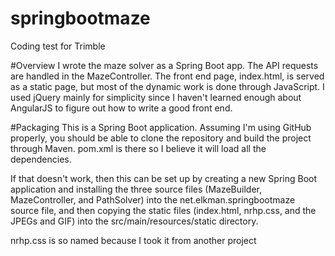 # springbootmaze
Coding test for Trimble

#Overview
I wrote the maze solver as a Spring Boot app. The API requests are handled in the MazeController. The front end page, index.html, 
is served as a static page, but most of the dynamic work is done through JavaScript. I used jQuery mainly for simplicity 
since I haven't learned enough about AngularJS to figure out how to write a good front end.

#Packaging
This is a Spring Boot application. Assuming I'm using GitHub properly, you should be able to clone the repository and build the
project through Maven. pom.xml is there so I believe it will load all the dependencies.

If that doesn't work, then this can be set up by creating a new Spring Boot application and installing the three source files 
(MazeBuilder, MazeController, and PathSolver) into the net.elkman.springbootmaze source file, and then copying the static files 
(index.html, nrhp.css, and the JPEGs and GIF) into the src/main/resources/static directory.

nrhp.css is so named because I took it from another project
